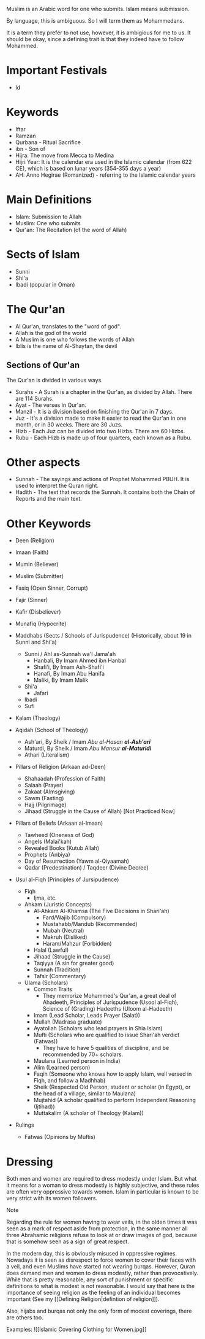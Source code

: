 Muslim is an Arabic word for one who submits.
Islam means submission.

By language, this is ambiguous.
So I will term them as Mohammedans.

It is a term they prefer to not use, however, it is ambigious for me to us.
It should be okay, since a defining trait is that they indeed have to follow Mohammed.
# Important Festivals
- Id
# Keywords
- Iftar
- Ramzan
- Qurbana - Ritual Sacrifice
- ibn - Son of
- Hijra: The move from Mecca to Medina
- Hijri Year: It is the calendar era used in the Islamic calendar (from 622 CE), which is based on lunar years (354-355 days a year)
- AH: Anno Hegirae (Romanized) - referring to the Islamic calendar years
# Main Definitions
- Islam: Submission to Allah
- Muslim: One who submits
- Qur'an: The Recitation (of the word of Allah)
# Sects of Islam
- Sunni
- Shi'a
- Ibadi (popular in Oman)
# The Qur'an
- Al Qur'an, translates to the "word of god".
- Allah is the god of the world
- A Muslim is one who follows the words of Allah
- Iblis is the name of Al-Shaytan, the devil
## Sections of Qur'an
The Qur'an is divided in various ways.

- Surahs - A Surah is a chapter in the Qur'an, as divided by Allah. There are 114 Surahs.
- Ayat - The verses in Qur'an.
- Manzil - It is a division based on finishing the Qur'an in 7 days.
- Juz - It's a division made to make it easier to read the Qur'an in one month, or in 30 weeks. There are 30 Juzs.
- Hizb - Each Juz can be divided into two Hizbs. There are 60 Hizbs.
- Rubu - Each Hizb is made up of four quarters, each known as a Rubu.
# Other aspects
- Sunnah - The sayings and actions of Prophet Mohammed PBUH. It is used to interpret the Quran right.
- Hadith - The text that records the Sunnah. It contains both the Chain of Reports and the main text.
# Other Keywords
- Deen (Religion)
- Imaan (Faith)
- Mumin (Believer)
- Muslim (Submitter)
- Fasiq (Open Sinner, Corrupt)
- Fajir (Sinner)
- Kafir (Disbeliever)
- Munafiq (Hypocrite)

- Maddhabs (Sects / Schools of Jurispudence) (Historically, about 19 in Sunni and Shi'a)
	- Sunni / Ahl as-Sunnah wa'l Jama'ah
		- Hanbali, By Imam Ahmed ibn Hanbal
		- Shafi'i, By Imam Ash-Shafi'i
		- Hanafi, By Imam Abu Hanifa
		- Maliki, By Imam Malik
	- Shi'a
		- Jafari
	- Ibadi
	- Sufi

- Kalam (Theology)

- Aqidah (School of Theology)
	- Ash'ari, By Sheik / Imam *Abu al-Hasan **al-Ash'ari***
	- Maturdi, By Sheik / Imam *Abu Mansur **al-Maturidi***
	- Athari (Literalism)

- Pillars of Religion (Arkaan ad-Deen)
	- Shahaadah (Profession of Faith)
	- Salaah (Prayer)
	- Zakaat (Almsgiving)
	- Sawm (Fasting)
	- Hajj (Pilgrimage)
	- Jihaad (Struggle in the Cause of Allah) [Not Practiced Now]

- Pillars of Beliefs (Arkaan al-Imaan)
	- Tawheed (Oneness of God)
	- Angels (Malai'kah)
	- Revealed Books (Kutub Allah)
	- Prophets (Anbiya)
	- Day of Resurrection (Yawm al-Qiyaamah)
	- Qadar (Predestination) / Taqdeer (Divine Decree)

- Usul al-Fiqh (Principles of Jursipudence)
	- Fiqh
		- Ijma, etc.
	- Ahkam (Juristic Concepts)
		- Al-Ahkam Al-Khamsa (The Five Decisions in Shari'ah)
			- Fard/Wajib (Compulsory)
			- Mustahabb/Mandub (Recommended)
			- Mubah (Neutral)
			- Makruh (Disliked)
			- Haram/Mahzur (Forbidden)
		- Halal (Lawful)
		- Jihaad (Struggle in the Cause)
		- Taqiyya (A sin for greater good)
		- Sunnah (Tradition)
		- Tafsir (Commentary)
	- Ulama (Scholars)
		- Common Traits
			- They memorize Mohammed's Qur'an, a great deal of Ahadeeth, Principles of Jurispudence (Usool al-Fiqh), Science of (Grading) Hadeeths (Uloom al-Hadeeth)
		- Imam (Lead Scholar, Leads Prayer (Salat))
		- Mullah (Madrasa graduate)
		- Ayatollah (Scholars who lead prayers in Shia Islam)
		- Mufti (Scholars who are qualified to issue Shari'ah verdict (Fatwas))
			- They have to have 5 qualities of discipline, and be recommended by 70+ scholars.
		- Maulana (Learned person in India)
		- Alim (Learned person)
		- Faqih (Someone who knows how to apply Islam, well versed in Fiqh, and follow a Madhhab)
		- Sheik (Respected Old Person, student or scholar (in Egypt), or the head of a village, similar to Maulana)
		- Mujtahid (A scholar qualified to perform Independent Reasoning (Ijtihad))
		- Muttakalim (A scholar of Theology (Kalam))

- Rulings
	- Fatwas (Opinions by Muftis)

# Dressing
Both men and women are required to dress modestly under Islam. But what it means for a woman to dress modestly is highly subjective, and these rules are often very oppressive towards women. Islam in particular is known to be very strict with its women followers.

> [!NOTE]
> Regarding the rule for women having to wear veils, in the olden times it was seen as a mark of respect aside from protection, in the same manner all three Abrahamic religions refuse to look at or draw images of god, because that is somehow seen as a sign of great respect.
> 
> In the modern day, this is obviously misused in oppressive regimes. Nowadays it is seen as disrespect to force women to cover their faces with a veil, and even Muslims have started not wearing burqas. However, Quran does demand men and women to dress modestly, rather than provocatively. While that is pretty reasonable, any sort of punishment or specific definitions to what is modest is not reasonable. I would say that here is the importance of seeing religion as the feeling of an individual becomes important (See my [[Defining Religion|defintion of religion]]).
> 
> Also, hijabs and burqas not only the only form of modest coverings, there are others too.
> 
> Examples:
> ![[Islamic Covering Clothing for Women.jpg]]
